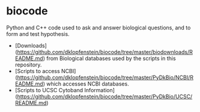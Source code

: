 biocode
=======

Python and C++ code used to ask and answer biological questions, and to form and test hypothesis.

* [Downloads] (https://github.com/dklopfenstein/biocode/tree/master/biodownloads/README.md) from Biological databases used by the scripts in this repository.
* [Scripts to access NCBI] (https://github.com/dklopfenstein/biocode/tree/master/PyDkBio/NCBI/README.md) which accesses NCBI databases.
* [Scripts to UCSC Cytoband Information] (https://github.com/dklopfenstein/biocode/tree/master/PyDkBio/UCSC/README.md)
